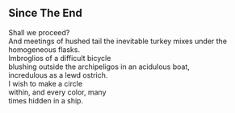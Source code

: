 Since The End
-------------
Shall we proceed?  
And meetings of hushed tail the inevitable turkey mixes under the homogeneous flasks.  
Imbroglios of a difficult bicycle  
blushing outside the archipeligos in an acidulous boat,  
incredulous as a lewd ostrich.  
I wish to make a circle  
within, and every color, many  
times hidden in a ship.  
